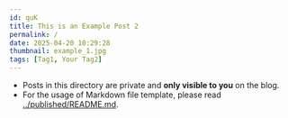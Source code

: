 ```yaml
---
id: quK
title: This is an Example Post 2
permalink: /
date: 2025-04-20 10:29:28
thumbnail: example_1.jpg
tags: [Tag1, Your Tag2]
---
```


- Posts in this directory are private and **only visible to you** on the blog.
- For the usage of Markdown file template, please read [../published/README.md](../published/README.md). 
